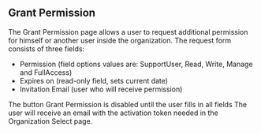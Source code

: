 ## Grant Permission


The Grant Permission page allows a user to request additional permission for himself or another user inside the organization.
The request form consists of three fields:
  - Permission (field options values are: SupportUser, Read, Write, Manage and FullAccess)
  - Expires on (read-only field, sets current date)
  - Invitation Email (user who will receive permission)

The button Grant Permission is disabled until the user fills in all fields The user will receive an email with the activation token needed in the Organization Select page.